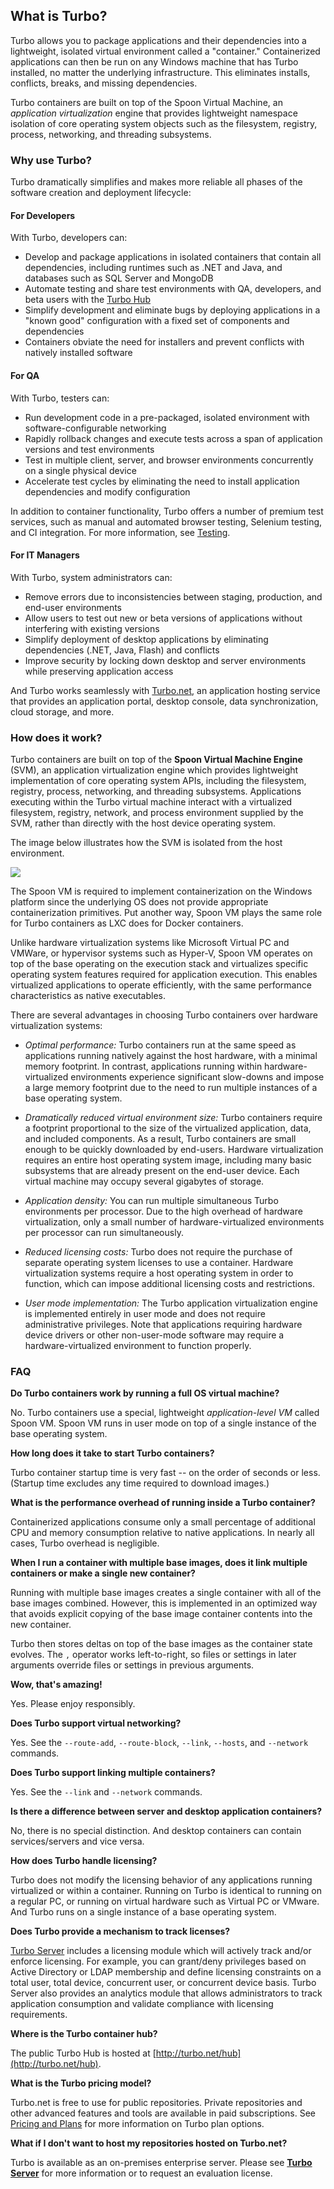 ## What is Turbo?

Turbo allows you to package applications and their dependencies into a lightweight, isolated virtual environment called a "container." Containerized applications can then be run on any Windows machine that has Turbo installed, no matter the underlying infrastructure. This eliminates installs, conflicts, breaks, and missing dependencies.

Turbo containers are built on top of the Spoon Virtual Machine, an *application virtualization* engine that provides lightweight
namespace isolation of core operating system objects such as the filesystem, registry, process, networking, and threading subsystems.

### Why use Turbo?

Turbo dramatically simplifies and makes more reliable all phases of the software creation and deployment lifecycle:

#### For Developers

With Turbo, developers can:

- Develop and package applications in isolated containers that contain all dependencies, including runtimes such as .NET and Java, and databases such as SQL Server and MongoDB
- Automate testing and share test environments with QA, developers, and beta users with the [Turbo Hub](/hub)
- Simplify development and eliminate bugs by deploying applications in a "known good" configuration with a fixed set of components and dependencies
- Containers obviate the need for installers and prevent conflicts with natively installed software

#### For QA

With Turbo, testers can:

- Run development code in a pre-packaged, isolated environment with software-configurable networking
- Rapidly rollback changes and execute tests across a span of application versions and test environments
- Test in multiple client, server, and browser environments concurrently on a single physical device
- Accelerate test cycles by eliminating the need to install application dependencies and modify configuration

In addition to container functionality, Turbo offers a number of premium test services, such as manual and automated browser testing, Selenium testing, and CI integration. For more information, see [Testing](/docs/testing).

#### For IT Managers

With Turbo, system administrators can:

- Remove errors due to inconsistencies between staging, production, and end-user environments
- Allow users to test out new or beta versions of applications without interfering with existing versions
- Simplify deployment of desktop applications by eliminating dependencies (.NET, Java, Flash) and conflicts
- Improve security by locking down desktop and server environments while preserving application access

And Turbo works seamlessly with [Turbo.net](http://turbo.net), an application hosting service that provides an application portal, desktop console, data synchronization, cloud storage, and more.

### How does it work?

Turbo containers are built on top of the **Spoon Virtual Machine Engine** (SVM), an application virtualization engine which provides lightweight implementation of core operating system APIs, including the filesystem, registry, process, networking, and threading subsystems. Applications executing within the Turbo virtual machine interact with a virtualized filesystem, registry, network, and process environment supplied by the SVM, rather than directly with the host device operating system. 

The image below illustrates how the SVM is isolated from the host environment.

![](/components/docs/getting_started/what_is_turbo/turbo-vm.png)

The Spoon VM is required to implement containerization on the Windows platform since the underlying OS does not provide appropriate containerization primitives. Put another way, Spoon VM plays the same role for Turbo containers as LXC does for Docker containers.

Unlike hardware virtualization systems like Microsoft Virtual PC and VMWare, or hypervisor systems such as Hyper-V, Spoon VM operates on top of the base operating on the execution stack and virtualizes specific operating system features required for application execution. This enables virtualized applications to operate efficiently, with the same performance characteristics as native executables.

There are several advantages in choosing Turbo containers over hardware virtualization systems:

- *Optimal performance:* Turbo containers run at the same speed as applications running natively against the host hardware, with a minimal memory footprint. In contrast, applications running within hardware-virtualized environments experience significant slow-downs and impose a large memory footprint due to the need to run multiple instances of a base operating system.

- *Dramatically reduced virtual environment size:* Turbo containers require a footprint proportional to the size of the virtualized application, data, and included components. As a result, Turbo containers are small enough to be quickly downloaded by end-users. Hardware virtualization requires an entire host operating system image, including many basic subsystems that are already present on the end-user device. Each virtual machine may occupy several gigabytes of storage.

- *Application density:* You can run multiple simultaneous Turbo environments per processor. Due to the high overhead of hardware virtualization, only a small number of hardware-virtualized environments per processor can run simultaneously.

- *Reduced licensing costs:* Turbo does not require the purchase of separate operating system licenses to use a container. Hardware virtualization systems require a host operating system in order to function, which can impose additional licensing costs and restrictions.

- *User mode implementation:* The Turbo application virtualization engine is implemented entirely in user mode and does not require administrative privileges. Note that applications requiring hardware device drivers or other non-user-mode software may require a hardware-virtualized environment to function properly.

### FAQ

**Do Turbo containers work by running a full OS virtual machine?**

No. Turbo containers use a special, lightweight *application-level VM* called Spoon VM. Spoon VM runs in user mode on top of a single instance
of the base operating system.

**How long does it take to start Turbo containers?**

Turbo container startup time is very fast -- on the order of seconds or less. (Startup time excludes any time required to download images.)

**What is the performance overhead of running inside a Turbo container?**

Containerized applications consume only a small percentage of additional CPU and memory consumption relative to native applications. In nearly
all cases, Turbo overhead is negligible.

**When I run a container with multiple base images, does it link multiple containers or make a single new container?**

Running with multiple base images creates a single container with all of the base images combined. However, this is implemented in an optimized way that avoids explicit copying of the base image container contents into the new container.

Turbo then stores deltas on top of the base images as the container state evolves. The `,` operator works left-to-right, so files or settings in later arguments override files or settings in previous arguments.

**Wow, that's amazing!**

Yes. Please enjoy responsibly.

**Does Turbo support virtual networking?**

Yes. See the `--route-add`, `--route-block`, `--link`, `--hosts`, and `--network` commands.

**Does Turbo support linking multiple containers?**

Yes. See the `--link` and `--network` commands.

**Is there a difference between server and desktop application containers?**

No, there is no special distinction. And desktop containers can contain services/servers and vice versa.

**How does Turbo handle licensing?**

Turbo does not modify the licensing behavior of any applications running virtualized or within a container. Running on Turbo is identical
to running on a regular PC, or running on virtual hardware such as Virtual PC or VMware. And Turbo runs on a single instance of a base
operating system.

**Does Turbo provide a mechanism to track licenses?**

[Turbo Server](/server) includes a licensing module which will actively track and/or enforce licensing. For example, you can grant/deny privileges based on Active Directory or LDAP membership and define licensing constraints on a total user, total device, concurrent user, or concurrent device basis. Turbo Server also provides an analytics module that allows administrators to track application consumption and validate compliance
with licensing requirements.

**Where is the Turbo container hub?**

The public Turbo Hub is hosted at [http://turbo.net/hub](http://turbo.net/hub).

**What is the Turbo pricing model?**

Turbo.net is free to use for public repositories. Private repositories and other advanced features and tools are available in paid subscriptions.
See [Pricing and Plans](/pricing) for more information on Turbo plan options.

**What if I don't want to host my repositories hosted on Turbo.net?**

Turbo is available as an on-premises enterprise server. Please see **[Turbo Server](/server)** for more information or to request
an evaluation license.




